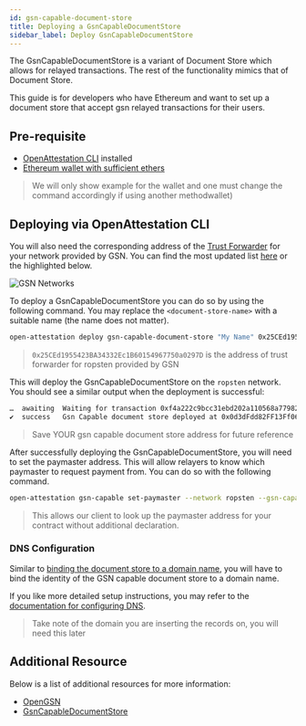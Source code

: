 ```yaml
---
id: gsn-capable-document-store
title: Deploying a GsnCapableDocumentStore
sidebar_label: Deploy GsnCapableDocumentStore
---
```


The GsnCapableDocumentStore is a variant of Document Store which allows for relayed transactions. The rest of the functionality mimics that of Document Store.

This guide is for developers who have Ethereum and want to set up a document store that accept gsn relayed transactions for their users.

## Pre-requisite

- [OpenAttestation CLI](/docs/developer-section/libraries/remote-files/open-attestation-cli) installed
- [Ethereum wallet with sufficient ethers](/docs/integrator-section/verifiable-document/ethereum/wallet)

> We will only show example for the wallet and one must change the command accordingly if using another methodwallet)

## Deploying via OpenAttestation CLI

You will also need the corresponding address of the [Trust Forwarder](https://docs.opengsn.org/learn/index.html#forwarder) for your network provided by GSN. You can find the most updated list [here](https://docs.opengsn.org/gsn-provider/networks.html) or the highlighted below.

![GSN Networks](/docs/docs-section/deprecated/gas-station-network/gsn_network_address.png)

To deploy a GsnCapableDocumentStore you can do so by using the following command. You may replace the `<document-store-name>` with a suitable name (the name does not matter).

```bash
open-attestation deploy gsn-capable-document-store "My Name" 0x25CEd1955423BA34332Ec1B60154967750a0297D --network ropsten
```

> `0x25CEd1955423BA34332Ec1B60154967750a0297D` is the address of trust forwarder for ropsten provided by GSN

This will deploy the GsnCapableDocumentStore on the `ropsten` network. You should see a similar output when the deployment is successful:

```bash
…  awaiting  Waiting for transaction 0xf4a222c9bcc31ebd202a110568a7798218477482b773f49290e1df8b4936a313 to be mined
✔  success   Gsn Capable document store deployed at 0x0d3dFdd82FF13Ff06a336e28CABE465B64fD8168
```

> Save YOUR gsn capable document store address for future reference

After successfully deploying the GsnCapableDocumentStore, you will need to set the paymaster address. This will allow relayers to know which paymaster to request payment from. You can do so with the following command.

```bash
open-attestation gsn-capable set-paymaster --network ropsten --gsn-capable-address 0x0d3dFdd82FF13Ff06a336e28CABE465B64fD8168 --paymaster-address 0xcB94584760bCA09e9fa7117C4eE966814f17a306
```

> This allows our client to look up the paymaster address for your contract without additional declaration.

### DNS Configuration

Similar to [binding the document store to a domain name](/docs/integrator-section/verifiable-document/ethereum/document-store), you will have to bind the identity of the GSN capable document store to a domain name.

If you like more detailed setup instructions, you may refer to the [documentation for configuring DNS](docs/developer-section/quickstart/configure-dns).

> Take note of the domain you are inserting the records on, you will need this later

## Additional Resource

Below is a list of additional resources for more information:

- [OpenGSN](https://docs.opengsn.org/learn/index.html)
- [GsnCapableDocumentStore](https://github.com/Open-Attestation/document-store/blob/master/contracts/GsnCapableDocumentStore.sol)
